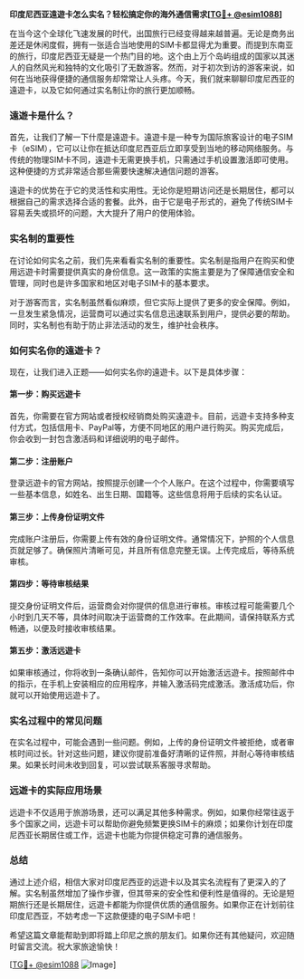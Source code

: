 **印度尼西亚遠遊卡怎么实名？轻松搞定你的海外通信需求[[TG💪+ @esim1088](https://t.me/s/esim1088)]**

在当今这个全球化飞速发展的时代，出国旅行已经变得越来越普遍。无论是商务出差还是休闲度假，拥有一张适合当地使用的SIM卡都显得尤为重要。而提到东南亚的旅行，印度尼西亚无疑是一个热门目的地。这个由上万个岛屿组成的国家以其迷人的自然风光和独特的文化吸引了无数游客。然而，对于初次到访的游客来说，如何在当地获得便捷的通信服务却常常让人头疼。今天，我们就来聊聊印度尼西亚的遠遊卡，以及它如何通过实名制让你的旅行更加顺畅。

### 遠遊卡是什么？

首先，让我们了解一下什麼是遠遊卡。遠遊卡是一种专为国际旅客设计的电子SIM卡（eSIM），它可以让你在抵达印度尼西亚后立即享受到当地的移动网络服务。与传统的物理SIM卡不同，遠遊卡无需更换手机，只需通过手机设置激活即可使用。这种便捷的方式非常适合那些需要快速解决通信问题的游客。

遠遊卡的优势在于它的灵活性和实用性。无论你是短期访问还是长期居住，都可以根据自己的需求选择合适的套餐。此外，由于它是电子形式的，避免了传统SIM卡容易丢失或损坏的问题，大大提升了用户的使用体验。

### 实名制的重要性

在讨论如何实名之前，我们先来看看实名制的重要性。实名制是指用户在购买和使用远遊卡时需要提供真实的身份信息。这一政策的实施主要是为了保障通信安全和管理，同时也是许多国家和地区对电子SIM卡的基本要求。

对于游客而言，实名制虽然看似麻烦，但它实际上提供了更多的安全保障。例如，一旦发生紧急情况，运营商可以通过实名信息迅速联系到用户，提供必要的帮助。同时，实名制也有助于防止非法活动的发生，维护社会秩序。

### 如何实名你的遠遊卡？

现在，让我们进入正题——如何实名你的遠遊卡。以下是具体步骤：

#### 第一步：购买远遊卡

首先，你需要在官方网站或者授权经销商处购买遠遊卡。目前，远遊卡支持多种支付方式，包括信用卡、PayPal等，方便不同地区的用户进行购买。购买完成后，你会收到一封包含激活码和详细说明的电子邮件。

#### 第二步：注册账户

登录远遊卡的官方网站，按照提示创建一个个人账户。在这个过程中，你需要填写一些基本信息，如姓名、出生日期、国籍等。这些信息将用于后续的实名认证。

#### 第三步：上传身份证明文件

完成账户注册后，你需要上传有效的身份证明文件。通常情况下，护照的个人信息页就足够了。确保照片清晰可见，并且所有信息完整无误。上传完成后，等待系统审核。

#### 第四步：等待审核结果

提交身份证明文件后，运营商会对你提供的信息进行审核。审核过程可能需要几个小时到几天不等，具体时间取决于运营商的工作效率。在此期间，请保持联系方式畅通，以便及时接收审核结果。

#### 第五步：激活远遊卡

如果审核通过，你将收到一条确认邮件，告知你可以开始激活远遊卡。按照邮件中的指示，在手机上安装相应的应用程序，并输入激活码完成激活。激活成功后，你就可以开始使用远遊卡了。

### 实名过程中的常见问题

在实名过程中，可能会遇到一些问题。例如，上传的身份证明文件被拒绝，或者审核时间过长。针对这些问题，建议你提前准备好清晰的证件照，并耐心等待审核结果。如果长时间未收到回复，可以尝试联系客服寻求帮助。

### 远遊卡的实际应用场景

远遊卡不仅适用于旅游场景，还可以满足其他多种需求。例如，如果你经常往返于多个国家之间，远遊卡可以帮助你避免频繁更换SIM卡的麻烦；如果你计划在印度尼西亚长期居住或工作，远遊卡也能为你提供稳定可靠的通信服务。

### 总结

通过上述介绍，相信大家对印度尼西亚的远遊卡以及其实名流程有了更深入的了解。实名制虽然增加了操作步骤，但其带来的安全性和便利性是值得的。无论是短期旅行还是长期居住，远遊卡都能为你提供优质的通信服务。如果你正在计划前往印度尼西亚，不妨考虑一下这款便捷的电子SIM卡吧！

希望这篇文章能帮助到即将踏上印尼之旅的朋友们。如果你还有其他疑问，欢迎随时留言交流。祝大家旅途愉快！

[[TG💪+ @esim1088](https://t.me/s/esim1088) ![Image](https://i.postimg.cc/4NQfJmqS/Snipaste-2025-05-13-00-14-12.png)]
